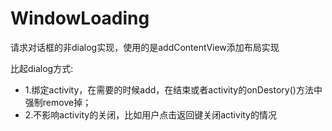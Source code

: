 # WindowLoading

请求对话框的非dialog实现，使用的是addContentView添加布局实现

比起dialog方式:

- 1.绑定activity，在需要的时候add，在结束或者activity的onDestory()方法中强制remove掉；
- 2.不影响activity的关闭，比如用户点击返回键关闭activity的情况

